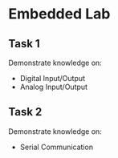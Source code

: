 # Embedded Lab
## Task 1
Demonstrate knowledge on:
- Digital Input/Output
- Analog Input/Output

## Task 2
Demonstrate knowledge on:
- Serial Communication
